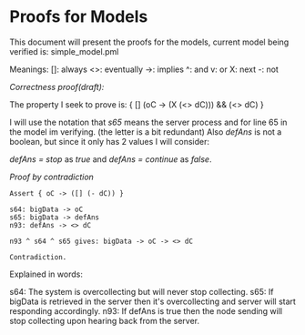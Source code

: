 # Proofs for Models

This document will present the proofs for the models, current model being verified is: simple_model.pml

Meanings:
[]: always
<>: eventually
->: implies
^: and
v: or
X: next 
-: not

*Correctness proof(draft):*

The property I seek to prove is: { [] (oC -> (X (<> dC))) && (<> dC) }

I will use the notation that *s65* means the server process and for line 65 in the model im verifying. (the letter is a bit redundant) Also *defAns* is not a boolean, but since it only has 2 values I will consider: 

*defAns = stop* as *true* and 
*defAns = continue* as *false*.

_Proof by contradiction_


~~~~
Assert { oC -> ([] (- dC)) } 

s64: bigData -> oC
s65: bigData -> defAns
n93: defAns -> <> dC

n93 ^ s64 ^ s65 gives: bigData -> oC -> <> dC

Contradiction.
~~~~

Explained in words:

s64: The system is overcollecting but will never stop collecting.
s65: If bigData is retrieved in the server then it's overcollecting and server will start responding accordingly.
n93: If defAns is true then the node sending will stop collecting upon hearing back from the server.
